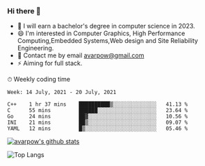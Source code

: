 ### Hi there 👋
<!--I have been a GitHub member for [![Years Badge](https://badges.pufler.dev/years/avarpow)](https://badges.pufler.dev)-->
- 🌱 I will earn a bachelor's degree in computer science in 2023.
- 😄 I'm interested in Computer Graphics, High Performance Computing,Embedded Systems,Web design and Site Reliability Engineering.
- 💬 Contact me by email avarpow@gmail.com
- ⚡ Aiming for full stack.

<!--💻 Coding Activity Logging

[![Commits Badge](https://badges.pufler.dev/commits/weekly/avarpow)](https://badges.pufler.dev)-->

⏱ Weekly coding time
<!--START_SECTION:waka-->
```text
Week: 14 July, 2021 - 20 July, 2021

C++    1 hr 37 mins    ██████████▒░░░░░░░░░░░░░░   41.13 % 
C      55 mins         ██████░░░░░░░░░░░░░░░░░░░   23.64 % 
Go     24 mins         ██▓░░░░░░░░░░░░░░░░░░░░░░   10.56 % 
INI    21 mins         ██▒░░░░░░░░░░░░░░░░░░░░░░   09.07 % 
YAML   12 mins         █▒░░░░░░░░░░░░░░░░░░░░░░░   05.46 % 
```
<!--END_SECTION:waka-->

[![avarpow's github stats](https://github-readme-stats.vercel.app/api?username=avarpow&count_private=true&show_icons=true&hide=issues&hide_border=true)](https://github.com/anuraghazra/github-readme-stats)

![Top Langs](https://github-readme-stats.vercel.app/api/top-langs/?username=avarpow&layout=compact&hide_border=true) 
<!--[![avarpow's wakatime stats](https://github-readme-stats.vercel.app/api/wakatime?username=avarpow)](https://github.com/anuraghazra/github-readme-stats)-->
